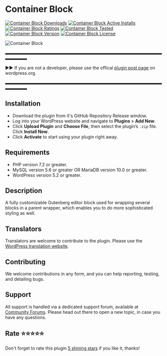 # Container Block
[![Container Block Downloads](https://img.shields.io/wordpress/plugin/dt/container-block.svg)](https://wordpress.org/plugins/container-block) [![Container Block Active Installs](https://img.shields.io/wordpress/plugin/installs/container-block.svg)](https://wordpress.org/plugins/container-block) [![Container Block Ratings](https://img.shields.io/wordpress/plugin/r/container-block.svg)](https://wordpress.org/plugins/container-block) [![Container Block Tested](https://img.shields.io/wordpress/plugin/tested/container-block.svg)](https://wordpress.org/plugins/container-block) [![Container Block Version](https://img.shields.io/wordpress/plugin/v/container-block.svg)](https://wordpress.org/plugins/container-block) [![Container Block License](https://img.shields.io/github/license/mypreview/container-block)](https://wordpress.org/plugins/container-block)

![Container Block](https://ps.w.org/container-block/assets/banner-1544x500.jpg?rev=1542924)

▬▬▬▬▬▬▬▬▬▬▬▬▬▬▬▬▬▬▬▬▬▬▬▬▬▬▬▬▬▬▬▬▬▬▬▬▬▬▬▬▬

►► If you are not a developer, please use the offical [plugin post page](https://wordpress.org/plugins/container-block "Download Container Block plugin") on wordpress.org.

▬▬▬▬▬▬▬▬▬▬▬▬▬▬▬▬▬▬▬▬▬▬▬▬▬▬▬▬▬▬▬▬▬▬▬▬▬▬▬▬▬

## Installation

* Download the plugin from it's GitHub Repository Release window.
* Log into your WordPress website and navigate to **Plugins** » **Add New**.
* Click **Upload Plugin** and **Choose File**, then select the plugin’s `.zip` file. Click **Install Now**.
* Click **Activate** to start using your plugin right away.

## Requirements

* PHP version 7.2 or greater.
* MySQL version 5.6 or greater OR MariaDB version 10.0 or greater.
* WordPress version 5.2 or greater.

## Description

A fully customizable Gutenberg editor block used for wrapping several blocks in a parent wrapper, which enables you to do more sophisticated styling as well.

## Translators

Translators are welcome to contribute to the plugin. Please use the [WordPress translation website](https://translate.wordpress.org/projects/wp-plugins/container-block "WordPress translation website").

## Contributing

We welcome contributions in any form, and you can help reporting, testing, and detailing bugs.

## Support

All support is handled via a dedicated support forum, available at [Community Forums](https://wordpress.org/support/plugin/container-block "Community Forums"). Please head out there to open a new topic, in case you have any questions.

## Rate ⭐⭐⭐⭐⭐

Don't forget to rate this plugin [5 shining stars](https://wordpress.org/support/plugin/container-block/reviews/ "5 shining stars") if you like it, thanks!